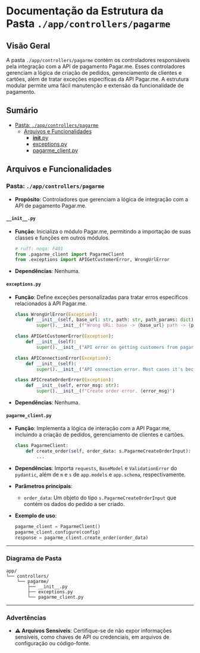 # Documentação da Estrutura da Pasta `./app/controllers/pagarme`

## Visão Geral

A pasta `./app/controllers/pagarme` contém os controladores responsáveis pela integração com a API de pagamento Pagar.me. Esses controladores gerenciam a lógica de criação de pedidos, gerenciamento de clientes e cartões, além de tratar exceções específicas da API Pagar.me. A estrutura modular permite uma fácil manutenção e extensão da funcionalidade de pagamento.

## Sumário

- [Pasta: `./app/controllers/pagarme`](#pasta-apppagarme)
  - [Arquivos e Funcionalidades](#arquivos-e-funcionalidades)
    - [__init__.py](#__init__.py)
    - [exceptions.py](#exceptions.py)
    - [pagarme_client.py](#pagarme_client.py)

## Arquivos e Funcionalidades

### Pasta: `./app/controllers/pagarme`

- **Propósito**: Controladores que gerenciam a lógica de integração com a API de pagamento Pagar.me.

#### `__init__.py`

- **Função**: Inicializa o módulo Pagar.me, permitindo a importação de suas classes e funções em outros módulos.
  
  ```python
  # ruff: noqa: F401
  from .pagarme_client import PagarmeClient
  from .exceptions import APIGetCustomerError, WrongUrlError
  ```

- **Dependências**: Nenhuma.

#### `exceptions.py`

- **Função**: Define exceções personalizadas para tratar erros específicos relacionados à API Pagar.me.
  
  ```python
  class WrongUrlError(Exception):
      def __init__(self, base_url: str, path: str, path_params: dict):
          super().__init__(f"Wrong URL: base -> {base_url} path -> {path} params -> {path_params}")

  class APIGetCustomerError(Exception):
      def __init__(self):
          super().__init__("API error on getting customers from pagarme.")

  class APIConnectionError(Exception):
      def __init__(self):
          super().__init__("API connection error. Most cases it's because of wrong IP (Brazil).")

  class APICreateOrderError(Exception):
      def __init__(self, error_msg: str):
          super().__init__(f"Create order error. {error_msg}")
  ```

- **Dependências**: Nenhuma.

#### `pagarme_client.py`

- **Função**: Implementa a lógica de interação com a API Pagar.me, incluindo a criação de pedidos, gerenciamento de clientes e cartões.
  
  ```python
  class PagarmeClient:
      def create_order(self, order_data: s.PagarmeCreateOrderInput):
          ...
  ```

- **Dependências**: Importa `requests`, `BaseModel` e `ValidationError` do `pydantic`, além de `m` e `s` de `app.models` e `app.schema`, respectivamente.

- **Parâmetros principais**:
  - `order_data`: Um objeto do tipo `s.PagarmeCreateOrderInput` que contém os dados do pedido a ser criado.

- **Exemplo de uso**:
  
  ```python
  pagarme_client = PagarmeClient()
  pagarme_client.configure(config)
  response = pagarme_client.create_order(order_data)
  ```

---

### Diagrama de Pasta

```
app/
└── controllers/
    └── pagarme/
        ├── __init__.py
        ├── exceptions.py
        └── pagarme_client.py
```

---

### Advertências

- **⚠️ Arquivos Sensíveis**: Certifique-se de não expor informações sensíveis, como chaves de API ou credenciais, em arquivos de configuração ou código-fonte.
